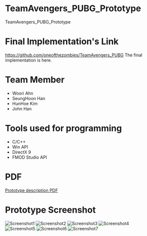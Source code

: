 # TeamAvengers_PUBG_Prototype
TeamAvengers_PUBG_Prototype

# Final Implementation's Link
https://github.com/oneofthezombies/TeamAvengers_PUBG
The final implementation is here.

# Team Member
- Woori Ahn
- SeungHoon Han
- HunHoe Kim
- John Han

# Tools used for programming
- C/C++
- Win API
- DirectX 9
- FMOD Studio API

# PDF
[Prototype description PDF](https://github.com/oneofthezombies/TeamAvengers_PUBG_Prototype/blob/master/Prototype_Discription/Prototype_Presentation_Kor.pdf)

# Prototype Screenshot
![Screenshot1](https://github.com/oneofthezombies/TeamAvengers_PUBG_Prototype/blob/master/Prototype_Discription/Prototype_Screenshot/1.png)
![Screenshot2](https://github.com/oneofthezombies/TeamAvengers_PUBG_Prototype/blob/master/Prototype_Discription/Prototype_Screenshot/2.png)
![Screenshot3](https://github.com/oneofthezombies/TeamAvengers_PUBG_Prototype/blob/master/Prototype_Discription/Prototype_Screenshot/3.png)
![Screenshot4](https://github.com/oneofthezombies/TeamAvengers_PUBG_Prototype/blob/master/Prototype_Discription/Prototype_Screenshot/4.png)
![Screenshot5](https://github.com/oneofthezombies/TeamAvengers_PUBG_Prototype/blob/master/Prototype_Discription/Prototype_Screenshot/5.png)
![Screenshot6](https://github.com/oneofthezombies/TeamAvengers_PUBG_Prototype/blob/master/Prototype_Discription/Prototype_Screenshot/6.png)
![Screenshot7](https://github.com/oneofthezombies/TeamAvengers_PUBG_Prototype/blob/master/Prototype_Discription/Prototype_Screenshot/7.png)
